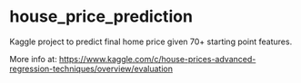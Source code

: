 # house_price_prediction
Kaggle project to predict final home price given 70+ starting point features.

More info at: 
https://www.kaggle.com/c/house-prices-advanced-regression-techniques/overview/evaluation

